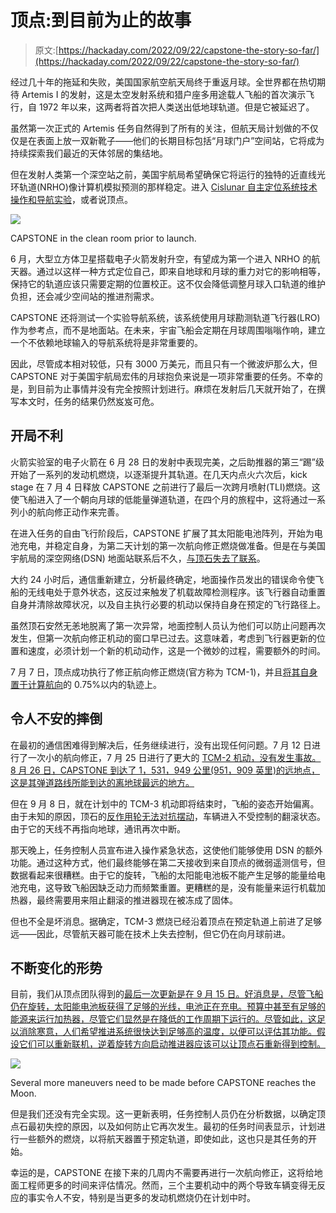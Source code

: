 # 顶点:到目前为止的故事

> 原文:[https://hackaday.com/2022/09/22/capstone-the-story-so-far/](https://hackaday.com/2022/09/22/capstone-the-story-so-far/)

经过几十年的拖延和失败，美国国家航空航天局终于重返月球。全世界都在热切期待 Artemis I 的发射，这是太空发射系统和猎户座多用途载人飞船的首次演示飞行，自 1972 年以来，这两者将首次把人类送出低地球轨道。但是它被延迟了。

虽然第一次正式的 Artemis 任务自然得到了所有的关注，但航天局计划做的不仅仅是在表面上放一双新靴子——他们的长期目标包括“月球门户”空间站，它将成为持续探索我们最近的天体邻居的集结地。

但在发射人类第一个深空站之前，美国宇航局希望确保它将运行的独特的近直线光环轨道(NRHO)像计算机模拟预测的那样稳定。进入 [Cislunar 自主定位系统技术操作和导航实验](https://www.nasa.gov/directorates/spacetech/small_spacecraft/capstone)，或者说顶点。

[![](../Images/64c880d6afdc3150fa541da4ff0e1af8.png)](https://hackaday.com/wp-content/uploads/2022/09/capstone_cleanroom.jpg)

CAPSTONE in the clean room prior to launch.

6 月，大型立方体卫星搭载电子火箭发射升空，有望成为第一个进入 NRHO 的航天器。通过以这样一种方式定位自己，即来自地球和月球的重力对它的影响相等，保持它的轨道应该只需要定期的位置校正。这不仅会降低调整月球入口轨道的维护负担，还会减少空间站的推进剂需求。

CAPSTONE 还将测试一个实验导航系统，该系统使用月球勘测轨道飞行器(LRO)作为参考点，而不是地面站。在未来，宇宙飞船会定期在月球周围嗡嗡作响，建立一个不依赖地球输入的导航系统将是非常重要的。

因此，尽管成本相对较低，只有 3000 万美元，而且只有一个微波炉那么大，但 CAPSTONE 对于美国宇航局宏伟的月球抱负来说是一项非常重要的任务。不幸的是，到目前为止事情并没有完全按照计划进行。麻烦在发射后几天就开始了，在撰写本文时，任务的结果仍然岌岌可危。

## 开局不利

火箭实验室的电子火箭在 6 月 28 日的发射中表现完美，之后助推器的第三“踢”级开始了一系列的发动机燃烧，以逐渐提升其轨道。在几天内点火六次后，kick stage 在 7 月 4 日释放 CAPSTONE 之前进行了最后一次跨月喷射(TLI)燃烧。这使飞船进入了一个朝向月球的低能量弹道轨道，在四个月的旅程中，这将通过一系列小的航向修正动作来完善。

在进入任务的自由飞行阶段后，CAPSTONE 扩展了其太阳能电池阵列，开始为电池充电，并稳定自身，为第二天计划的第一次航向修正燃烧做准备。但是在与美国宇航局的深空网络(DSN) 地面站联系后不久，[与顶石失去了联系](https://advancedspace.com/capstone-mission-05-july-2022-update/)。

大约 24 小时后，通信重新建立，分析最终确定，地面操作员发出的错误命令使飞船的无线电处于意外状态，这反过来触发了机载故障检测程序。该飞行器自动重置自身并清除故障状况，以及自主执行必要的机动以保持自身在预定的飞行路径上。

虽然顶石安然无恙地脱离了第一次异常，地面控制人员认为他们可以防止问题再次发生，但第一次航向修正机动的窗口早已过去。这意味着，考虑到飞行器更新的位置和速度，必须计划一个新的机动动作，这是一个微妙的过程，需要额外的时间。

7 月 7 日，顶点成功执行了修正航向修正燃烧(官方称为 TCM-1)，并且[将其自身置于计算航向](https://advancedspace.com/capstone-tcm1-success/)的 0.75%以内的轨迹上。

## 令人不安的摔倒

在最初的通信困难得到解决后，任务继续进行，没有出现任何问题。7 月 12 日进行了一次小的航向修正，7 月 25 日进行了更大的 [TCM-2 机动，没有发生事故。8 月 26 日，CAPSTONE 到达了 1，531，949 公里(951，909 英里)的远地点，这是其弹道路线所能到达的离地球最远的地方。](https://advancedspace.com/capstone-tcm2-success/)

但在 9 月 8 日，就在计划中的 TCM-3 机动即将结束时，飞船的姿态开始偏离。由于未知的原因，顶石的[反作用轮无法对抗摆动](https://hackaday.com/2018/09/11/do-space-probes-fail-because-of-space-weather/)，车辆进入不受控制的翻滚状态。由于它的天线不再指向地球，通讯再次中断。

那天晚上，任务控制人员宣布进入操作紧急状态，这使他们能够使用 DSN 的额外功能。通过这种方式，他们最终能够在第二天接收到来自顶点的微弱遥测信号，但数据看起来很糟糕。由于它的旋转，飞船的太阳能电池板不能产生足够的能量给电池充电，这导致飞船因缺乏动力而频繁重置。更糟糕的是，没有能量来运行机载加热器，最终需要用来阻止翻滚的推进器现在被冻成了固体。

但也不全是坏消息。据确定，TCM-3 燃烧已经沿着顶点在预定轨道上前进了足够远——因此，尽管航天器可能在技术上失去控制，但它仍在向月球前进。

## 不断变化的形势

目前，我们从顶点团队得到的[最后一次更新是在 9 月 15 日。好消息是，尽管飞船仍在旋转，太阳能电池板获得了足够的光线，电池正在充电。预算中甚至有足够的能源来运行加热器，尽管它们显然是在降低的工作周期下运行的。尽管如此，这足以消除寒意，人们希望推进系统很快达到足够高的温度，以便可以评估其功能。假设它们可以重新联机，逆着旋转方向启动推进器应该可以让顶点石重新得到控制。](https://advancedspace.com/capstone-15sep22-update/)

[![](../Images/4790b2c6f7a4f016158e1a12f6f13c78.png)](https://hackaday.com/wp-content/uploads/2022/09/capstone_timeline.png)

Several more maneuvers need to be made before CAPSTONE reaches the Moon.

但是我们还没有完全实现。这一更新表明，任务控制人员仍在分析数据，以确定顶点石最初失控的原因，以及如何防止它再次发生。最初的任务时间表显示，计划进行一些额外的燃烧，以将航天器置于预定轨道，即使如此，这也只是其任务的开始。

幸运的是，CAPSTONE 在接下来的几周内不需要再进行一次航向修正，这将给地面工程师更多的时间来评估情况。然而，三个主要机动中的两个导致车辆变得无反应的事实令人不安，特别是当更多的发动机燃烧仍在计划中时。